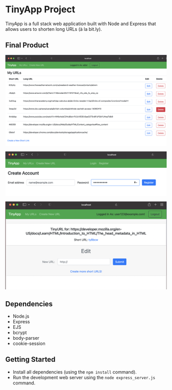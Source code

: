 # TinyApp Project

TinyApp is a full stack web application built with Node and Express that allows users to shorten long URLs (à la bit.ly).

## Final Product

!["URLS index page"](https://github.com/Madiha16/tinyapp/blob/master/docs/urls-page.png?raw=true)

!["Registration page"](https://github.com/Madiha16/tinyapp/blob/master/docs/register-page.png?raw=true)

!["Edit page"](https://github.com/Madiha16/tinyapp/blob/master/docs/edit-url-page.png?raw=true)


## Dependencies

- Node.js
- Express
- EJS
- bcrypt
- body-parser
- cookie-session

## Getting Started

- Install all dependencies (using the `npm install` command).
- Run the development web server using the `node express_server.js` command.
